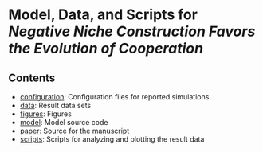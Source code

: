 # Model, Data, and Scripts for *Negative Niche Construction Favors the Evolution of Cooperation*

## Contents

* [configuration](configuration): Configuration files for reported simulations
* [data](data): Result data sets
* [figures](figures): Figures
* [model](model): Model source code
* [paper](paper): Source for the manuscript
* [scripts](scripts): Scripts for analyzing and plotting the result data

